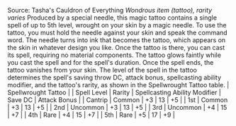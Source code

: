 Source: Tasha's Cauldron of Everything
*Wondrous item (tattoo), rarity varies*
Produced by a special needle, this magic tattoo contains a single spell of up to 5th level, wrought on your skin by a magic needle. To use the tattoo, you must hold the needle against your skin and speak the command word. The needle turns into ink that becomes the tattoo, which appears on the skin in whatever design you like. Once the tattoo is there, you can cast its spell, requiring no material components. The tattoo glows faintly while you cast the spell and for the spell's duration. Once the spell ends, the tattoo vanishes from your skin.
The level of the spell in the tattoo determines the spell's saving throw DC, attack bonus, spellcasting ability modifier, and the tattoo's rarity, as shown in the Spellwrought Tattoo table.
| Spellwrought Tattoo |
| Spell Level | Rarity | Spellcasting Ability Modifier | Save DC | Attack Bonus |
| Cantrip | Common | +3 | 13 | +5 |
| 1st | Common | +3 | 13 | +5 |
| 2nd | Uncommon | +3 | 13 | +5 |
| 3rd | Uncommon | +4 | 15 | +7 |
| 4th | Rare | +4 | 15 | +7 |
| 5th | Rare | +5 | 17 | +9 |